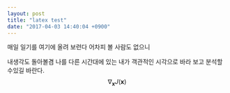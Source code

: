 ```yaml
---
layout: post
title: "latex test"
date: "2017-04-03 14:40:04 +0900"
---
```

매일 일기를 여기에 올려 보련다 어차피 볼 사람도 없으니

내생각도 돌아볼겸
나를 다른 시간대에 있는 내가 객관적인 시각으로 바라 보고 분석할 수있길 바란다.
$$ \nabla_\boldsymbol{x} J(\boldsymbol{x}) $$
